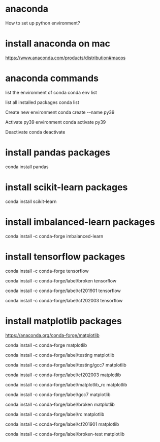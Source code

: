 # anaconda
How to set up python environment?

# install anaconda on mac
https://www.anaconda.com/products/distribution#macos

# anaconda commands

list the environment of conda
conda env list

list all installed packages
conda list

Create new environment
conda create --name py39

Activate py39 environment
conda activate py39

Deactivate
conda deactivate

# install pandas packages
conda install pandas

# install scikit-learn packages
conda install scikit-learn

# install imbalanced-learn packages
conda install -c conda-forge imbalanced-learn

# install tensorflow packages
conda install -c conda-forge tensorflow

conda install -c conda-forge/label/broken tensorflow

conda install -c conda-forge/label/cf201901 tensorflow

conda install -c conda-forge/label/cf202003 tensorflow

# install matplotlib packages
https://anaconda.org/conda-forge/matplotlib

conda install -c conda-forge matplotlib

conda install -c conda-forge/label/testing matplotlib

conda install -c conda-forge/label/testing/gcc7 matplotlib

conda install -c conda-forge/label/cf202003 matplotlib

conda install -c conda-forge/label/matplotlib_rc matplotlib

conda install -c conda-forge/label/gcc7 matplotlib

conda install -c conda-forge/label/broken matplotlib

conda install -c conda-forge/label/rc matplotlib

conda install -c ocnda-forge/label/cf201901 matplotlib

conda install -c conda-forge/label/broken-test matplotlib
